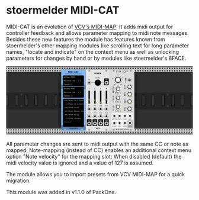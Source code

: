 # stoermelder MIDI-CAT

MIDI-CAT is an evolution of [VCV's MIDI-MAP](https://vcvrack.com/manual/Core.html#midi-map): It adds midi output for controller feedback and allows parameter mapping to midi note messages. Besides these new features the module has features known from stoermelder's other mapping modules like scrolling text for long parameter names, "locate and indicate" on the context menu as well as unlocking parameters for changes by hand or by modules like stoermelder's 8FACE.

![MIDI-CAT Intro](./MidiCat-intro.gif)

All parameter changes are sent to midi output with the same CC or note as mapped. Note-mapping (instead of CC) enables an additional context menu option "Note velocity" for the mapping slot: When disabled (default) the midi velocity value is ignored and a value of 127 is assumed.

The module allows you to import presets from VCV MIDI-MAP for a quick migration.

This module was added in v1.1.0 of PackOne.